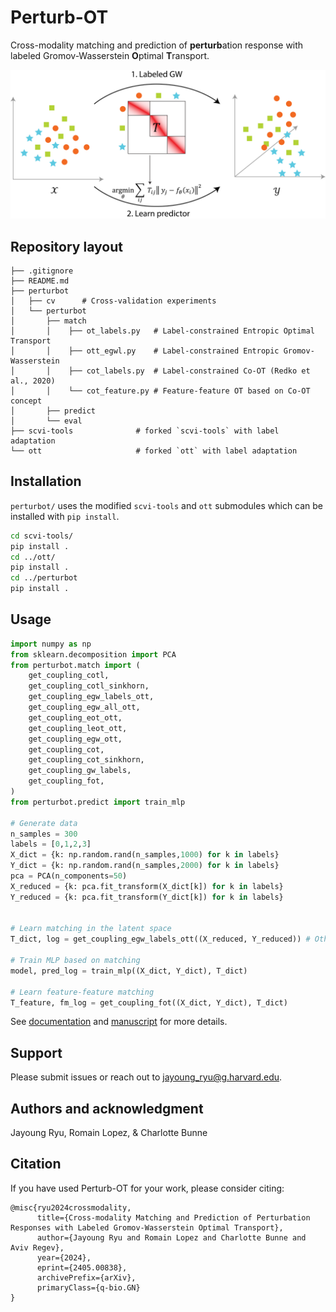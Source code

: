 # Perturb-OT
Cross-modality matching and prediction of **perturb**ation response with labeled Gromov-Wasserstein **O**ptimal **T**ransport.

![Schematic](imgs/schematic.png)

## Repository layout
```
├── .gitignore
├── README.md
├── perturbot
│   ├── cv      # Cross-validation experiments
│   └── perturbot
│       ├── match
│       │    ├── ot_labels.py   # Label-constrained Entropic Optimal Transport
│       │    ├── ott_egwl.py    # Label-constrained Entropic Gromov-Wasserstein
│       │    ├── cot_labels.py  # Label-constrained Co-OT (Redko et al., 2020)
│       │    └── cot_feature.py # Feature-feature OT based on Co-OT concept
│       ├── predict
│       └── eval
├── scvi-tools              # forked `scvi-tools` with label adaptation
└── ott                     # forked `ott` with label adaptation

```

## Installation
`perturbot/` uses the modified `scvi-tools` and `ott` submodules which can be installed with `pip install`.
```bash
cd scvi-tools/
pip install .
cd ../ott/
pip install .
cd ../perturbot
pip install .
```

## Usage
```python
import numpy as np
from sklearn.decomposition import PCA
from perturbot.match import (
    get_coupling_cotl, 
    get_coupling_cotl_sinkhorn, 
    get_coupling_egw_labels_ott,
    get_coupling_egw_all_ott,
    get_coupling_eot_ott,
    get_coupling_leot_ott,
    get_coupling_egw_ott,
    get_coupling_cot, 
    get_coupling_cot_sinkhorn, 
    get_coupling_gw_labels,
    get_coupling_fot,
)
from perturbot.predict import train_mlp

# Generate data
n_samples = 300
labels = [0,1,2,3]
X_dict = {k: np.random.rand(n_samples,1000) for k in labels}
Y_dict = {k: np.random.rand(n_samples,2000) for k in labels}
pca = PCA(n_components=50)
X_reduced = {k: pca.fit_transform(X_dict[k]) for k in labels}
Y_reduced = {k: pca.fit_transform(Y_dict[k]) for k in labels}


# Learn matching in the latent space
T_dict, log = get_coupling_egw_labels_ott((X_reduced, Y_reduced)) # Other get_coupling_X methods be used

# Train MLP based on matching
model, pred_log = train_mlp((X_dict, Y_dict), T_dict)

# Learn feature-feature matching
T_feature, fm_log = get_coupling_fot((X_dict, Y_dict), T_dict)
```
See [documentation](https://genentech.github.io/Perturb-OT/) and [manuscript](https://arxiv.org/abs/2405.00838) for more details.
## Support
Please submit issues or reach out to jayoung_ryu@g.harvard.edu.

## Authors and acknowledgment
Jayoung Ryu, Romain Lopez, & Charlotte Bunne

## Citation
If you have used Perturb-OT for your work, please consider citing:
```
@misc{ryu2024crossmodality,
      title={Cross-modality Matching and Prediction of Perturbation Responses with Labeled Gromov-Wasserstein Optimal Transport}, 
      author={Jayoung Ryu and Romain Lopez and Charlotte Bunne and Aviv Regev},
      year={2024},
      eprint={2405.00838},
      archivePrefix={arXiv},
      primaryClass={q-bio.GN}
}
```
